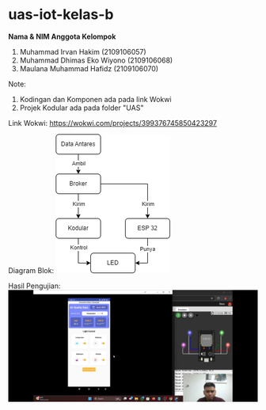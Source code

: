 # uas-iot-kelas-b

**Nama & NIM Anggota Kelompok**
1. Muhammad Irvan Hakim 	(2109106057)
2. Muhammad Dhimas Eko Wiyono 	(2109106068)
3. Maulana Muhammad Hafidz 	(2109106070)

Note: 
1. Kodingan dan Komponen ada pada link Wokwi
2. Projek Kodular ada pada folder "UAS"
   
Link Wokwi:
https://wokwi.com/projects/399376745850423297

Diagram Blok:
<img src="Gambar/Diagram_Blok_IOT.png">

Hasil Pengujian:
<img src="Gambar/Hasil_Pengujian.jpg">

